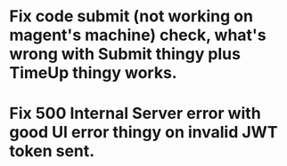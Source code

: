 # Fix code submit (not working on magent's machine) check, what's wrong with Submit thingy plus TimeUp thingy works.

# Fix 500 Internal Server error with good UI error thingy on invalid JWT token sent.